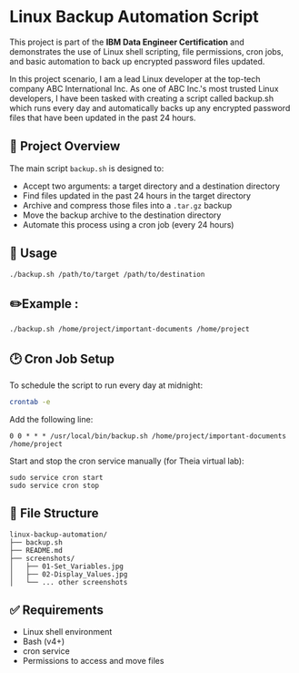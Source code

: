 # Linux Backup Automation Script

This project is part of the **IBM Data Engineer Certification** and demonstrates the use of Linux shell scripting, file permissions, cron jobs, and basic automation to back up encrypted password files updated.

In this project scenario, I am a lead Linux developer at the top-tech company ABC International Inc. As one of ABC Inc.'s most trusted Linux developers, I have been tasked with creating a script called backup.sh which runs every day and automatically backs up any encrypted password files that have been updated in the past 24 hours.

## 📂 Project Overview

The main script `backup.sh` is designed to:

- Accept two arguments: a target directory and a destination directory
- Find files updated in the past 24 hours in the target directory
- Archive and compress those files into a `.tar.gz` backup
- Move the backup archive to the destination directory
- Automate this process using a cron job (every 24 hours)

## 🔧 Usage

```bash
./backup.sh /path/to/target /path/to/destination
```

## ✏️Example :
```bash
./backup.sh /home/project/important-documents /home/project
```
## 🕑 Cron Job Setup
To schedule the script to run every day at midnight:
```bash
crontab -e
```
Add the following line:
```cron
0 0 * * * /usr/local/bin/backup.sh /home/project/important-documents /home/project
```
Start and stop the cron service manually (for Theia virtual lab):
```
sudo service cron start
sudo service cron stop
```

## 📁 File Structure
```
linux-backup-automation/
├── backup.sh
├── README.md
├── screenshots/
│   ├── 01-Set_Variables.jpg
│   ├── 02-Display_Values.jpg
│   └── ... other screenshots
```
## ✅ Requirements
- Linux shell environment
- Bash (v4+)
- cron service
- Permissions to access and move files

